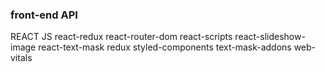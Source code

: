 ### front-end API 

REACT JS
    react-redux 
    react-router-dom
    react-scripts
    react-slideshow-image
    react-text-mask
    redux
    styled-components
    text-mask-addons
    web-vitals